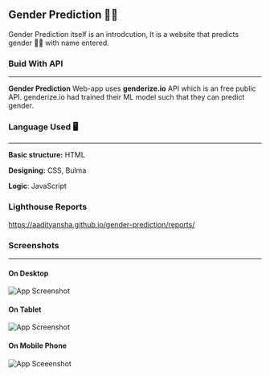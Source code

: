 
## Gender Prediction 🤴🏼

Gender Prediction itself is an introdcution, It is a website that predicts gender 👩🏼 with name entered.
### Buid With API
<HR>
  
**Gender Prediction** Web-app uses **genderize.io** API which is an free public API. genderize.io had trained their ML model such that they can predict gender.

### Language Used 🖥
<HR>
  
**Basic structure:** HTML

**Designing:** CSS, Bulma

**Logic**: JavaScript

### Lighthouse Reports
<a href="https://aadityansha.github.io/gender-prediction/reports/" target="_blank">https://aadityansha.github.io/gender-prediction/reports/</a>
  
### Screenshots
<HR>
  
#### On Desktop
![App Screenshot](https://aadityansha.github.io/gender-prediction/Screenshot-desktop.png)

#### On Tablet
![App Screenshot](https://aadityansha.github.io/gender-prediction/Screenshot-tab.png)

#### On Mobile Phone
![App Sceeenshot](https://aadityansha.github.io/gender-prediction/Screenshot-mobile.png)
